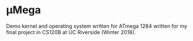 # µMega
Demo kernel and operating system written for ATmega 1284 written for my final
project in CS120B at UC Riverside (Winter 2018).